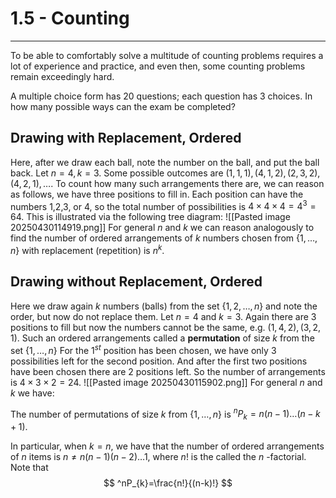 # 1.5 - Counting 
---
To be able to comfortably solve a multitude of counting problems requires a lot of experience and practice, and even then, some counting problems remain exceedingly hard.

A multiple choice form has 20 questions; each question has 3 choices. In how many possible ways can the exam be completed?

## Drawing with Replacement, Ordered
Here, after we draw each ball, note the number on the ball, and put the ball back. Let $n=4,k=3$. Some possible outcomes are $(1,1,1),(4,1,2),(2,3,2),(4,2,1),\dots$. To count how many such arrangements there are, we can reason as follows, we have three positions to fill in. Each position can have the numbers 1,2,3, or 4, so the total number of possibilities is $4 \times 4 \times 4 =4^{3}=64$. This is illustrated via the following tree diagram:
![[Pasted image 20250430114919.png]]
For general $n$ and $k$ we can reason analogously to find the number of ordered arrangements of $k$ numbers chosen from $\{ 1,\dots,n \}$ with replacement (repetition) is $n^k$.

## Drawing without Replacement, Ordered
Here we draw again $k$ numbers (balls) from the set $\{  1,2,\dots,n \}$ and note the order, but now do not replace them. Let $n=4$ and $k=3$. Again there are 3 positions to fill but now the numbers cannot be the same, e.g. $(1,4,2),(3,2,1)$. Such an ordered arrangements called a **permutation** of size $k$ from the set $\{ 1,\dots,n \}$ For the $1^{st}$ position has been chosen, we have only 3 possibilities left for the second position. And after the first two positions have been chosen there are 2 positions left. So the number of arrangements is $4 \times 3 \times 2 = 24$.
![[Pasted image 20250430115902.png]]
For general $n$ and $k$ we have:

The number of permutations of size $k$ from $\{ 1,\dots,n \}$ is $^nP_{k}=n(n-1)\dots(n-k+1)$.

In particular, when $k=n$, we have that the number of ordered arrangements of $n$ items is $n\neq n(n-1)(n-2)\dots 1$, where $n!$ is the called the $n$ -factorial. Note that
$$
^nP_{k}=\frac{n!}{(n-k)!}
$$
